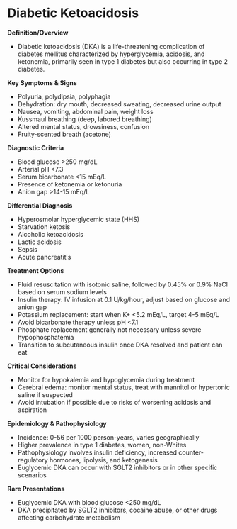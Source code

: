 # Diabetic Ketoacidosis

**Definition/Overview**
- Diabetic ketoacidosis (DKA) is a life-threatening complication of diabetes mellitus characterized by hyperglycemia, acidosis, and ketonemia, primarily seen in type 1 diabetes but also occurring in type 2 diabetes.

**Key Symptoms & Signs**
- Polyuria, polydipsia, polyphagia
- Dehydration: dry mouth, decreased sweating, decreased urine output
- Nausea, vomiting, abdominal pain, weight loss
- Kussmaul breathing (deep, labored breathing)
- Altered mental status, drowsiness, confusion
- Fruity-scented breath (acetone)

**Diagnostic Criteria**
- Blood glucose >250 mg/dL
- Arterial pH <7.3
- Serum bicarbonate <15 mEq/L
- Presence of ketonemia or ketonuria
- Anion gap >14-15 mEq/L

**Differential Diagnosis**
- Hyperosmolar hyperglycemic state (HHS)
- Starvation ketosis
- Alcoholic ketoacidosis
- Lactic acidosis
- Sepsis
- Acute pancreatitis

**Treatment Options**
- Fluid resuscitation with isotonic saline, followed by 0.45% or 0.9% NaCl based on serum sodium levels
- Insulin therapy: IV infusion at 0.1 U/kg/hour, adjust based on glucose and anion gap
- Potassium replacement: start when K+ <5.2 mEq/L, target 4-5 mEq/L
- Avoid bicarbonate therapy unless pH <7.1
- Phosphate replacement generally not necessary unless severe hypophosphatemia
- Transition to subcutaneous insulin once DKA resolved and patient can eat

**Critical Considerations**
- Monitor for hypokalemia and hypoglycemia during treatment
- Cerebral edema: monitor mental status, treat with mannitol or hypertonic saline if suspected
- Avoid intubation if possible due to risks of worsening acidosis and aspiration

**Epidemiology & Pathophysiology**
- Incidence: 0-56 per 1000 person-years, varies geographically
- Higher prevalence in type 1 diabetes, women, non-Whites
- Pathophysiology involves insulin deficiency, increased counter-regulatory hormones, lipolysis, and ketogenesis
- Euglycemic DKA can occur with SGLT2 inhibitors or in other specific scenarios

**Rare Presentations**
- Euglycemic DKA with blood glucose <250 mg/dL
- DKA precipitated by SGLT2 inhibitors, cocaine abuse, or other drugs affecting carbohydrate metabolism